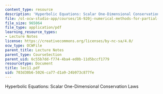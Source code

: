 ```yaml
---
content_type: resource
description: 'Hyperbolic Equations: Scalar One-Dimensional Conservation Laws'
file: /ol-ocw-studio-app/courses/16-920j-numerical-methods-for-partial-differential-equations-sma-5212-spring-2003/703d30b65026ca77d1a924b973c877fe_lec11.pdf
file_size: 965064
file_type: application/pdf
learning_resource_types:
- Lecture Notes
license: https://creativecommons.org/licenses/by-nc-sa/4.0/
ocw_type: OCWFile
parent_title: Lecture Notes
parent_type: CourseSection
parent_uid: 6c55b7dd-f774-4ba4-ed0b-11d5bccf1779
resourcetype: Document
title: lec11.pdf
uid: 703d30b6-5026-ca77-d1a9-24b973c877fe
---
```

Hyperbolic Equations: Scalar One-Dimensional Conservation Laws